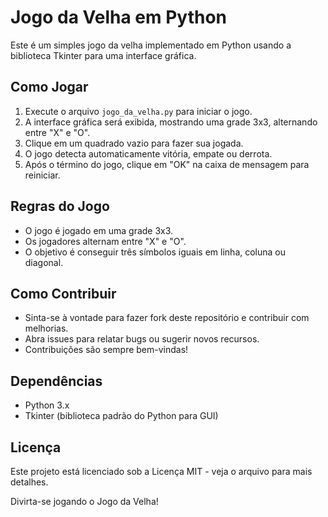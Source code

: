 # Jogo da Velha em Python

Este é um simples jogo da velha implementado em Python usando a biblioteca Tkinter para uma interface gráfica.

## Como Jogar
1. Execute o arquivo `jogo_da_velha.py` para iniciar o jogo.
2. A interface gráfica será exibida, mostrando uma grade 3x3, alternando entre "X" e "O".
3. Clique em um quadrado vazio para fazer sua jogada.
4. O jogo detecta automaticamente vitória, empate ou derrota.
5. Após o término do jogo, clique em "OK" na caixa de mensagem para reiniciar.

## Regras do Jogo
- O jogo é jogado em uma grade 3x3.
- Os jogadores alternam entre "X" e "O".
- O objetivo é conseguir três símbolos iguais em linha, coluna ou diagonal.

## Como Contribuir
- Sinta-se à vontade para fazer fork deste repositório e contribuir com melhorias.
- Abra issues para relatar bugs ou sugerir novos recursos.
- Contribuições são sempre bem-vindas!

## Dependências
- Python 3.x
- Tkinter (biblioteca padrão do Python para GUI)

## Licença
Este projeto está licenciado sob a Licença MIT - veja o arquivo para mais detalhes.

Divirta-se jogando o Jogo da Velha!

